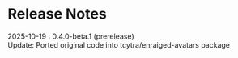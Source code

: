 # Release Notes

2025-10-19 : 0.4.0-beta.1 (prerelease)  
Update: Ported original code into tcytra/enraiged-avatars package
